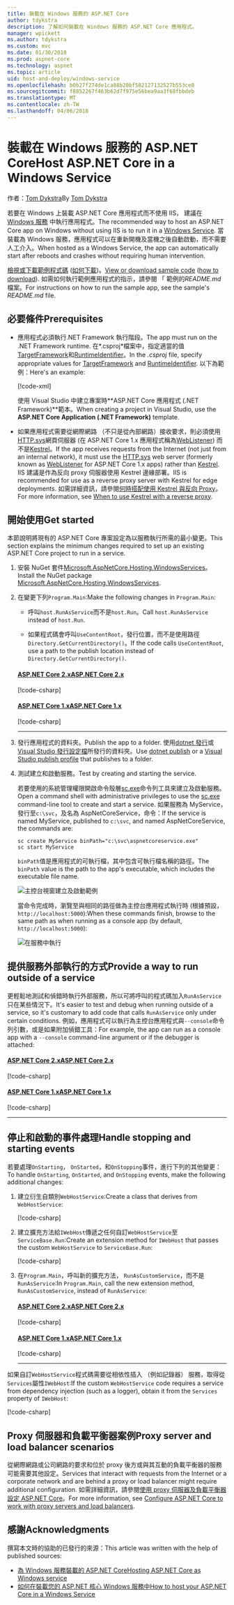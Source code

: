 ```yaml
---
title: 裝載在 Windows 服務的 ASP.NET Core
author: tdykstra
description: 了解如何裝載在 Windows 服務的 ASP.NET Core 應用程式。
manager: wpickett
ms.author: tdykstra
ms.custom: mvc
ms.date: 01/30/2018
ms.prod: aspnet-core
ms.technology: aspnet
ms.topic: article
uid: host-and-deploy/windows-service
ms.openlocfilehash: b0b27f274de1ca88b20bf582127132527b553ce0
ms.sourcegitcommit: f8852267f463b62d7f975e56bea9aa3f68fbbdeb
ms.translationtype: MT
ms.contentlocale: zh-TW
ms.lasthandoff: 04/06/2018
---
```

# <a name="host-aspnet-core-in-a-windows-service"></a><span data-ttu-id="d2fde-103">裝載在 Windows 服務的 ASP.NET Core</span><span class="sxs-lookup"><span data-stu-id="d2fde-103">Host ASP.NET Core in a Windows Service</span></span>

<span data-ttu-id="d2fde-104">作者：[Tom Dykstra](https://github.com/tdykstra)</span><span class="sxs-lookup"><span data-stu-id="d2fde-104">By [Tom Dykstra](https://github.com/tdykstra)</span></span>

<span data-ttu-id="d2fde-105">若要在 Windows 上裝載 ASP.NET Core 應用程式而不使用 IIS， 建議在 [Windows 服務](/dotnet/framework/windows-services/introduction-to-windows-service-applications) 中執行應用程式。</span><span class="sxs-lookup"><span data-stu-id="d2fde-105">The recommended way to host an ASP.NET Core app on Windows without using IIS is to run it in a [Windows Service](/dotnet/framework/windows-services/introduction-to-windows-service-applications).</span></span> <span data-ttu-id="d2fde-106">當裝載為 Windows 服務，應用程式可以在重新開機及當機之後自動啟動，而不需要人工介入。</span><span class="sxs-lookup"><span data-stu-id="d2fde-106">When hosted as a Windows Service, the app can automatically start after reboots and crashes without requiring human intervention.</span></span>

<span data-ttu-id="d2fde-107">[檢視或下載範例程式碼](https://github.com/aspnet/Docs/tree/master/aspnetcore/host-and-deploy/windows-service/sample) ([如何下載](xref:tutorials/index#how-to-download-a-sample))。</span><span class="sxs-lookup"><span data-stu-id="d2fde-107">[View or download sample code](https://github.com/aspnet/Docs/tree/master/aspnetcore/host-and-deploy/windows-service/sample) ([how to download](xref:tutorials/index#how-to-download-a-sample)).</span></span> <span data-ttu-id="d2fde-108">如需如何執行範例應用程式的指示，請參閱 「 範例的*README.md*檔案。</span><span class="sxs-lookup"><span data-stu-id="d2fde-108">For instructions on how to run the sample app, see the sample's *README.md* file.</span></span>

## <a name="prerequisites"></a><span data-ttu-id="d2fde-109">必要條件</span><span class="sxs-lookup"><span data-stu-id="d2fde-109">Prerequisites</span></span>

* <span data-ttu-id="d2fde-110">應用程式必須執行.NET Framework 執行階段。</span><span class="sxs-lookup"><span data-stu-id="d2fde-110">The app must run on the .NET Framework runtime.</span></span> <span data-ttu-id="d2fde-111">在*.csproj*檔案中，指定適當的值[TargetFramework](/nuget/schema/target-frameworks)和[RuntimeIdentifier](/dotnet/articles/core/rid-catalog)。</span><span class="sxs-lookup"><span data-stu-id="d2fde-111">In the *.csproj* file, specify appropriate values for [TargetFramework](/nuget/schema/target-frameworks) and [RuntimeIdentifier](/dotnet/articles/core/rid-catalog).</span></span> <span data-ttu-id="d2fde-112">以下為範例：</span><span class="sxs-lookup"><span data-stu-id="d2fde-112">Here's an example:</span></span>

  [!code-xml[](windows-service/sample/AspNetCoreService.csproj?range=3-6)]

  <span data-ttu-id="d2fde-113">使用 Visual Studio 中建立專案時**ASP.NET Core 應用程式 (.NET Framework)**範本。</span><span class="sxs-lookup"><span data-stu-id="d2fde-113">When creating a project in Visual Studio, use the **ASP.NET Core Application (.NET Framework)** template.</span></span>

* <span data-ttu-id="d2fde-114">如果應用程式需要從網際網路 （不只是從內部網路）接收要求，則必須使用[HTTP.sys](xref:fundamentals/servers/httpsys)網頁伺服器 (在 ASP.NET Core 1.x 應用程式稱為[WebListener](xref:fundamentals/servers/weblistener)) 而不是[Kestrel](xref:fundamentals/servers/kestrel)。</span><span class="sxs-lookup"><span data-stu-id="d2fde-114">If the app receives requests from the Internet (not just from an internal network), it must use the [HTTP.sys](xref:fundamentals/servers/httpsys) web server (formerly known as [WebListener](xref:fundamentals/servers/weblistener) for ASP.NET Core 1.x apps) rather than [Kestrel](xref:fundamentals/servers/kestrel).</span></span> <span data-ttu-id="d2fde-115">IIS 建議是作為反向 proxy 伺服器使用 Kestrel 邊緣部署。</span><span class="sxs-lookup"><span data-stu-id="d2fde-115">IIS is recommended for use as a reverse proxy server with Kestrel for edge deployments.</span></span> <span data-ttu-id="d2fde-116">如需詳細資訊，請參閱[何時搭配使用 Kestrel 與反向 Proxy](xref:fundamentals/servers/kestrel#when-to-use-kestrel-with-a-reverse-proxy)。</span><span class="sxs-lookup"><span data-stu-id="d2fde-116">For more information, see [When to use Kestrel with a reverse proxy](xref:fundamentals/servers/kestrel#when-to-use-kestrel-with-a-reverse-proxy).</span></span>

## <a name="get-started"></a><span data-ttu-id="d2fde-117">開始使用</span><span class="sxs-lookup"><span data-stu-id="d2fde-117">Get started</span></span>

<span data-ttu-id="d2fde-118">本節說明將現有的 ASP.NET Core 專案設定為以服務執行所需的最小變更。</span><span class="sxs-lookup"><span data-stu-id="d2fde-118">This section explains the minimum changes required to set up an existing ASP.NET Core project to run in a service.</span></span>

1. <span data-ttu-id="d2fde-119">安裝 NuGet 套件[Microsoft.AspNetCore.Hosting.WindowsServices](https://www.nuget.org/packages/Microsoft.AspNetCore.Hosting.WindowsServices/)。</span><span class="sxs-lookup"><span data-stu-id="d2fde-119">Install the NuGet package [Microsoft.AspNetCore.Hosting.WindowsServices](https://www.nuget.org/packages/Microsoft.AspNetCore.Hosting.WindowsServices/).</span></span>

2. <span data-ttu-id="d2fde-120">在變更下列`Program.Main`:</span><span class="sxs-lookup"><span data-stu-id="d2fde-120">Make the following changes in `Program.Main`:</span></span>

   * <span data-ttu-id="d2fde-121">呼叫`host.RunAsService`而不是`host.Run`。</span><span class="sxs-lookup"><span data-stu-id="d2fde-121">Call `host.RunAsService` instead of `host.Run`.</span></span>

   * <span data-ttu-id="d2fde-122">如果程式碼會呼叫`UseContentRoot`，發行位置，而不是使用路徑`Directory.GetCurrentDirectory()`。</span><span class="sxs-lookup"><span data-stu-id="d2fde-122">If the code calls `UseContentRoot`, use a path to the publish location instead of `Directory.GetCurrentDirectory()`.</span></span>

   #### <a name="aspnet-core-2xtabaspnetcore2x"></a>[<span data-ttu-id="d2fde-123">ASP.NET Core 2.x</span><span class="sxs-lookup"><span data-stu-id="d2fde-123">ASP.NET Core 2.x</span></span>](#tab/aspnetcore2x/)
   [!code-csharp[](windows-service/sample/Program.cs?name=ServiceOnly&highlight=3-4,7,12)]

   #### <a name="aspnet-core-1xtabaspnetcore1x"></a>[<span data-ttu-id="d2fde-124">ASP.NET Core 1.x</span><span class="sxs-lookup"><span data-stu-id="d2fde-124">ASP.NET Core 1.x</span></span>](#tab/aspnetcore1x/)
   [!code-csharp[](windows-service/sample_snapshot/Program.cs?name=ServiceOnly&highlight=3-4,8,14)]

   * * *

3. <span data-ttu-id="d2fde-125">發行應用程式的資料夾。</span><span class="sxs-lookup"><span data-stu-id="d2fde-125">Publish the app to a folder.</span></span> <span data-ttu-id="d2fde-126">使用[dotnet 發行](/dotnet/articles/core/tools/dotnet-publish)或[Visual Studio 發行設定檔](xref:host-and-deploy/visual-studio-publish-profiles)所發行的資料夾。</span><span class="sxs-lookup"><span data-stu-id="d2fde-126">Use [dotnet publish](/dotnet/articles/core/tools/dotnet-publish) or a [Visual Studio publish profile](xref:host-and-deploy/visual-studio-publish-profiles) that publishes to a folder.</span></span>

4. <span data-ttu-id="d2fde-127">測試建立和啟動服務。</span><span class="sxs-lookup"><span data-stu-id="d2fde-127">Test by creating and starting the service.</span></span>

   <span data-ttu-id="d2fde-128">若要使用的系統管理權限開啟命令殼層[sc.exe](https://technet.microsoft.com/library/bb490995)命令列工具來建立及啟動服務。</span><span class="sxs-lookup"><span data-stu-id="d2fde-128">Open a command shell with administrative privileges to use the [sc.exe](https://technet.microsoft.com/library/bb490995) command-line tool to create and start a service.</span></span> <span data-ttu-id="d2fde-129">如果服務為 MyService，發行至`c:\svc`，及名為 AspNetCoreService，命令：</span><span class="sxs-lookup"><span data-stu-id="d2fde-129">If the service is named MyService, published to `c:\svc`, and named AspNetCoreService, the commands are:</span></span>

   ```console
   sc create MyService binPath="c:\svc\aspnetcoreservice.exe"
   sc start MyService
   ```

   <span data-ttu-id="d2fde-130">`binPath`值是應用程式的可執行檔，其中包含可執行檔名稱的路徑。</span><span class="sxs-lookup"><span data-stu-id="d2fde-130">The `binPath` value is the path to the app's executable, which includes the executable file name.</span></span>

   ![主控台視窗建立及啟動範例](windows-service/_static/create-start.png)

   <span data-ttu-id="d2fde-132">當命令完成時，瀏覽至與相同的路徑做為主控台應用程式執行時 (根據預設， `http://localhost:5000`):</span><span class="sxs-lookup"><span data-stu-id="d2fde-132">When these commands finish, browse to the same path as when running as a console app (by default, `http://localhost:5000`):</span></span>

   ![在服務中執行](windows-service/_static/running-in-service.png)

## <a name="provide-a-way-to-run-outside-of-a-service"></a><span data-ttu-id="d2fde-134">提供服務外部執行的方式</span><span class="sxs-lookup"><span data-stu-id="d2fde-134">Provide a way to run outside of a service</span></span>

<span data-ttu-id="d2fde-135">更輕鬆地測試和偵錯時執行外部服務，所以可將呼叫的程式碼加入`RunAsService`只在某些情況下。</span><span class="sxs-lookup"><span data-stu-id="d2fde-135">It's easier to test and debug when running outside of a service, so it's customary to add code that calls `RunAsService` only under certain conditions.</span></span> <span data-ttu-id="d2fde-136">例如，應用程式可以執行為主控台應用程式與`--console`命令列引數，或是如果附加偵錯工具：</span><span class="sxs-lookup"><span data-stu-id="d2fde-136">For example, the app can run as a console app with a `--console` command-line argument or if the debugger is attached:</span></span>

#### <a name="aspnet-core-2xtabaspnetcore2x"></a>[<span data-ttu-id="d2fde-137">ASP.NET Core 2.x</span><span class="sxs-lookup"><span data-stu-id="d2fde-137">ASP.NET Core 2.x</span></span>](#tab/aspnetcore2x/)
[!code-csharp[](windows-service/sample/Program.cs?name=ServiceOrConsole)]

#### <a name="aspnet-core-1xtabaspnetcore1x"></a>[<span data-ttu-id="d2fde-138">ASP.NET Core 1.x</span><span class="sxs-lookup"><span data-stu-id="d2fde-138">ASP.NET Core 1.x</span></span>](#tab/aspnetcore1x/)
[!code-csharp[](windows-service/sample_snapshot/Program.cs?name=ServiceOrConsole)]

* * *
## <a name="handle-stopping-and-starting-events"></a><span data-ttu-id="d2fde-139">停止和啟動的事件處理</span><span class="sxs-lookup"><span data-stu-id="d2fde-139">Handle stopping and starting events</span></span>

<span data-ttu-id="d2fde-140">若要處理`OnStarting`， `OnStarted`，和`OnStopping`事件，進行下列的其他變更：</span><span class="sxs-lookup"><span data-stu-id="d2fde-140">To handle `OnStarting`, `OnStarted`, and `OnStopping` events, make the following additional changes:</span></span>

1. <span data-ttu-id="d2fde-141">建立衍生自類別`WebHostService`:</span><span class="sxs-lookup"><span data-stu-id="d2fde-141">Create a class that derives from `WebHostService`:</span></span>

   [!code-csharp[](windows-service/sample/CustomWebHostService.cs?name=NoLogging)]

2. <span data-ttu-id="d2fde-142">建立擴充方法給`IWebHost`傳遞之任何自訂`WebHostService`至`ServiceBase.Run`:</span><span class="sxs-lookup"><span data-stu-id="d2fde-142">Create an extension method for `IWebHost` that passes the custom `WebHostService` to `ServiceBase.Run`:</span></span>

   [!code-csharp[](windows-service/sample/WebHostServiceExtensions.cs?name=ExtensionsClass)]

3. <span data-ttu-id="d2fde-143">在`Program.Main`，呼叫新的擴充方法， `RunAsCustomService`，而不是`RunAsService`:</span><span class="sxs-lookup"><span data-stu-id="d2fde-143">In `Program.Main`, call the new extension method, `RunAsCustomService`, instead of `RunAsService`:</span></span>

   #### <a name="aspnet-core-2xtabaspnetcore2x"></a>[<span data-ttu-id="d2fde-144">ASP.NET Core 2.x</span><span class="sxs-lookup"><span data-stu-id="d2fde-144">ASP.NET Core 2.x</span></span>](#tab/aspnetcore2x/)
   [!code-csharp[](windows-service/sample/Program.cs?name=HandleStopStart&highlight=24)]

   #### <a name="aspnet-core-1xtabaspnetcore1x"></a>[<span data-ttu-id="d2fde-145">ASP.NET Core 1.x</span><span class="sxs-lookup"><span data-stu-id="d2fde-145">ASP.NET Core 1.x</span></span>](#tab/aspnetcore1x/)
   [!code-csharp[](windows-service/sample_snapshot/Program.cs?name=HandleStopStart&highlight=26)]

   * * *
<span data-ttu-id="d2fde-146">如果自訂`WebHostService`程式碼需要從相依性插入 （例如記錄器） 服務，取得從`Services`屬性`IWebHost`:</span><span class="sxs-lookup"><span data-stu-id="d2fde-146">If the custom `WebHostService` code requires a service from dependency injection (such as a logger), obtain it from the `Services` property of `IWebHost`:</span></span>

[!code-csharp[](windows-service/sample/CustomWebHostService.cs?name=Logging&highlight=7)]

## <a name="proxy-server-and-load-balancer-scenarios"></a><span data-ttu-id="d2fde-147">Proxy 伺服器和負載平衡器案例</span><span class="sxs-lookup"><span data-stu-id="d2fde-147">Proxy server and load balancer scenarios</span></span>

<span data-ttu-id="d2fde-148">從網際網路或公司網路的要求和位於 proxy 後方或與其互動的負載平衡器的服務可能需要其他設定。</span><span class="sxs-lookup"><span data-stu-id="d2fde-148">Services that interact with requests from the Internet or a corporate network and are behind a proxy or load balancer might require additional configuration.</span></span> <span data-ttu-id="d2fde-149">如需詳細資訊，請參閱[使用 proxy 伺服器及負載平衡器設定 ASP.NET Core](xref:host-and-deploy/proxy-load-balancer)。</span><span class="sxs-lookup"><span data-stu-id="d2fde-149">For more information, see [Configure ASP.NET Core to work with proxy servers and load balancers](xref:host-and-deploy/proxy-load-balancer).</span></span>

## <a name="acknowledgments"></a><span data-ttu-id="d2fde-150">感謝</span><span class="sxs-lookup"><span data-stu-id="d2fde-150">Acknowledgments</span></span>

<span data-ttu-id="d2fde-151">撰寫本文時的協助的已發行的來源：</span><span class="sxs-lookup"><span data-stu-id="d2fde-151">This article was written with the help of published sources:</span></span>

* [<span data-ttu-id="d2fde-152">為 Windows 服務裝載的 ASP.NET Core</span><span class="sxs-lookup"><span data-stu-id="d2fde-152">Hosting ASP.NET Core as Windows service</span></span>](https://stackoverflow.com/questions/37346383/hosting-asp-net-core-as-windows-service/37464074)
* [<span data-ttu-id="d2fde-153">如何在裝載您的 ASP.NET 核心 Windows 服務中</span><span class="sxs-lookup"><span data-stu-id="d2fde-153">How to host your ASP.NET Core in a Windows Service</span></span>](https://dotnetthoughts.net/how-to-host-your-aspnet-core-in-a-windows-service/)
